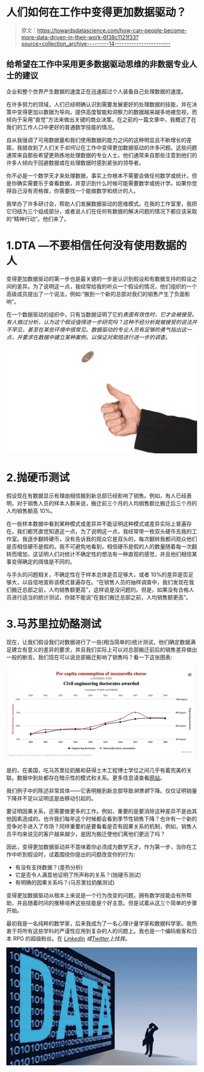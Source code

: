 # 人们如何在工作中变得更加数据驱动？

> 原文：<https://towardsdatascience.com/how-can-people-become-more-data-driven-in-their-work-6f38c1121f33?source=collection_archive---------14----------------------->

## 给希望在工作中采用更多数据驱动思维的非数据专业人士的建议

企业和整个世界产生数据的速度正在迅速超过个人装备自己处理数据的速度。

在许多努力的领域，人们已经明确认识到需要发展更好的处理数据的技能，并在决策中变得更加以数据为导向。提供高度智能和洞察力的数据越来越多地被忽视，而倾向于采用“直觉”方法来做出关键的商业决策。在之前的一篇文章中，我概述了在我们的工作人口中更好的普通数学技能的情况。

自从我强调了可用数据量和我们使用数据的能力之间的这种明显且不断增长的差距，我就收到了人们关于*如何让*在工作中变得更加数据驱动的许多问题。这些问题通常来自那些希望更熟练地处理数据的专业人士。他们通常来自那些注意到他们的许多人倾向于回避数据或在处理数据时感到紧张的领导者。

你不必是一个数学天才来处理数据，事实上你根本不需要会做任何数学或统计。但是你确实需要乐于查看数据，并意识到什么时候可能需要数学或统计学。如果你觉得自己没有资格做，你需要找一个能做数学和统计的人。

我举办了许多研讨会，帮助人们发展数据驱动的思维模式。在我的工作室里，我把它归结为三个组成部分，或者说人们在任何有数据的解决问题的情况下都应该采取的“精神行动”。他们来了。

# 1.DTA —不要相信任何没有使用数据的人

变得更加数据驱动的第一步也是最关键的一步是认识到假设和有数据支持的假设之间的差异。为了说明这一点，我经常给我的听众一个假设的情况，他们组织的一个高级成员提出了一个说法，例如:“搬到一个新的总部对我们的销售产生了负面影响”。

在一个数据驱动的组织中，只有当数据证明了它的*表面有效性时，它才会被接受。有人做过分析，认为这个假设值得进一步研究吗？这种不经分析就被接受的说法并不罕见，甚至在某些环境中很常见。数据驱动的专业人员有足够的勇气指出这一点，并要求在数据中建立某种案例，以保证对索赔进行进一步的调查。*

![](img/655343cb3d49c3070b944fd3627c9d57.png)

# 2.抛硬币测试

假设现在有数据显示有理由相信搬到新总部已经影响了销售。例如，有人已经表明，对于销售人员的样本人群来说，搬迁前三个月的人均销售额比搬迁后三个月的人均销售额高 10%。

在一些样本数据中看到某种模式或差异并不能证明这种模式或差异实际上普遍存在。我们都凭直觉知道这一点，为了说明这一点，我经常带一枚双头硬币去我的工作室。我逐步翻转硬币，没有告诉我的观众它是双头的，每次翻转我都问观众他们是否相信硬币是假的。我不可避免地看到，相信硬币是假的人的数量随着每一次翻转而增加，这证明人们对统计不确定性的想法有一种直观的感觉，并且他们相信某事变得确定的阈值是不同的。

与手头的问题相关，不确定性在于样本总体是否足够大，或者 10%的差异是否足够大，以自信地宣称该模式普遍存在。“在销售人员的抽样调查中，我们发现在我们搬迁总部之前，人均销售额更高”，这样说是没问题的。但是，如果没有合格人员进行适当的统计测试，你就不能说“在我们搬迁总部之前，人均销售额更高”。

# 3.马苏里拉奶酪测试

现在，让我们假设我们对数据进行了一些(相当简单的)统计测试，他们确定数据满足建立有意义的差异的要求，并且我们实际上可以对总部搬迁前后的销售差异做出一般的断言。我们现在可以说总部搬迁影响了销售吗？看一下这张图表:

![](img/794bb4dde16d71d827bec60300ab5f3c.png)

是的，在美国，吃马苏里拉奶酪和获得土木工程博士学位之间几乎有着完美的关联。数据中到处都存在暗示性的模式和关系。更多信息请查看[网站](https://www.tylervigen.com/spurious-correlations)。

我们例子中的陈述非常具体——它表明搬到新总部导致*销售额*下降。仅仅证明销量下降并不足以证明这是由移动引起的。

要证明因果关系，还需要做更多的工作。例如，重要的是要消除这种差异不是由其他因素造成的。也许我们每年这个时候都会看到季节性销售下降？也许有一个新的竞争对手进入了市场？同样重要的是要看看是否有因果关系的机制，例如，销售人员平均来说见的客户越来越少，是因为搬迁使他们离他们更远了吗？

因此，变得更加数据驱动并不意味着你必须成为数学天才。作为第一步，当你在工作中听到假设时，试着围绕你提出的问题改变你的行为:

*   有没有支持数据？(差热分析)
*   它是否令人满意地证明了所声称的关系？(抛硬币测试)
*   有明确的因果关系吗？(马苏里拉奶酪测试)

变得更加数据驱动从根本上来说是一个行为改变的问题。拥有数学技能会有所帮助，并且随着时间的推移培养这些技能是个好主意。但是试着从这三个简单的步骤开始。

最初我是一名纯粹的数学家，后来我成为了一名心理计量学家和数据科学家。我热衷于将所有这些学科的严谨性应用到复杂的人的问题上。我也是一个编码极客和日本 RPG 的超级粉丝。在 [*LinkedIn*](https://www.linkedin.com/in/keith-mcnulty/) *或*[*Twitter*](https://twitter.com/dr_keithmcnulty)*上找我。*

![](img/d1ba2ad84d9d1f63270749be47256bb1.png)